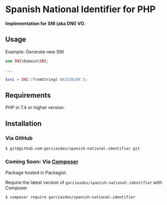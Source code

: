 # Spanish National Identifier for PHP

**Implementation for SNI (aka DNI) VO.**

## Usage
Example: Generate new SNI

```php
use SNI\Domain\SNI;

...

$sni = SNI::fromString('84253610X');

```

## Requirements

PHP in 7.4 or higher version.

## Installation

### Via GitHub

```bash
$ git@github.com:garciasdos/spanish-national-identifier.git
```

### Coming Soon: Via [Composer](https://getcomposer.org/doc/00-intro.md)

Package hosted in Packagist.

Require the latest version of `garciasdos/spanish-national-identifier` with Composer

```bash
$ composer require garciasdos/spanish-national-identifier
